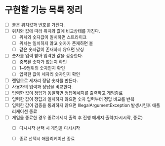 # 구현할 기능 목록 정리
- [ ] 볼은 위치값과 번호를 가진다.
- [ ] 위치와 값에 따라 위치와 값에 비교상태를 가진다.
  - [ ] 위치와 숫자값이 일치하면 스트라이크
  - [ ] 위치는 일치하지 않고 숫자가 존재하면 볼
  - [ ] 같은 숫자값이 존재하지 않으면 낫싱

- [ ] 숫자를 입력 받아 입력한 값을 검증한다.
  - [ ] 중복된 숫자가 없는지 확인
  - [ ] 1~9범위의 숫자인지 확인
  - [ ] 입력한 값이 세자리 숫자인지 확인
- [ ] 랜덤으로 세자리 정답 숫자를 만든다.
- [ ] 사용자의 입력과 정답을 비교한다.
- [ ] 입력한 값이 정답과 동일하면 정답메세지를 출력하고 게임종료
- [ ] 입력한 값이 정답과 일치하지 않으면 숫자 입력부터 정답 비교를 반복
- [ ] 입력한 값이 검증을 통과하지 않으면 IllegalArgumentException 발생시킨후 애플리케이션 종료
- [ ] 게임을 종료한 경우 종료메세지 출력 후 진행 메세지 출력(다시시작, 종료)
  - [ ] 다시시작 선택 시 게임을 다시시작
  - [ ] 종료 선택시 애플리케이션 종료

